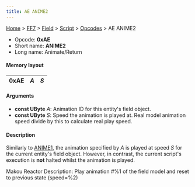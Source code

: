 ```yaml
---
title: AE ANIME2
---
```


[Home](../../../../Main%20Page.md) > [FF7](../../../../FF7.md) > [Field](../../../Field.md) > [Script](../../Script.md) > [Opcodes](../Opcodes.md) > AE ANIME2

-   Opcode: **0xAE**
-   Short name: **ANIME2**
-   Long name: Animate/Return

#### Memory layout

| 0xAE | *A* | *S* |
|------|-----|-----|

#### Arguments

-   **const UByte** *A*: Animation ID for this entity's field object.
-   **const UByte** *S*: Speed the animation is played at. Real model
    animation speed divide by this to calculate real play speed.

#### Description

Similarly to [ANIME1][], the animation specified by *A* is played at
speed *S* for the current entity's field object. However, in contrast,
the current script's execution is **not** halted whilst the animation is
played.

Makou Reactor Description: Play animation \#%1 of the field model and
reset to previous state (speed=%2)

  [ANIME1]: A3%20ANIME1.md "wikilink"
